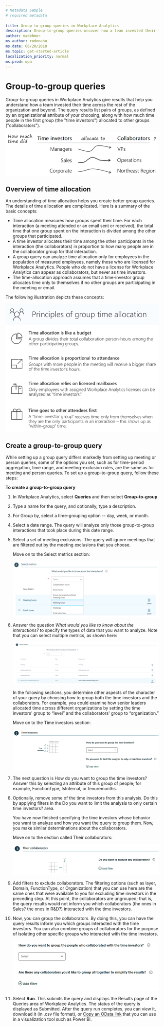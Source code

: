 ```yaml
---
# Metadata Sample
# required metadata

title: Group-to-group queries in Workplace Analytics
description: Group-to-group queries uncover how a team invested their time across the rest of the organization and beyond with Workplace Analytics.  
author: madehmer
ms.author: rodonahu
ms.date: 06/20/2018
ms.topic: get-started-article
localization_priority: normal 
ms.prod: wpa
---
```


# Group-to-group queries

Group-to-group queries in Workplace Analytics give results that help you understand how a team invested their time across the rest of the organization and beyond. The query results list pairs of groups, as defined by an organizational attribute of your choosing, along with how much time people in the first group (the "time investors") allocated to other groups ("collaborators").

![Group A allocates time to Group B](../Images/WpA/tutorials/Group-query1.png) 

## Overview of time allocation

An understanding of time allocation helps you create better group queries. The details of time allocation are complicated. Here is a summary of the basic concepts: 

* Time allocation measures how groups spent their time. For each interaction (a meeting attended or an email sent or received), the total time that one group spent on the interaction is divided among the other groups that participated.
* A time investor allocates their time among the other participants in the interaction (the collaborators) in proportion to how many people are in the collaborator group for that interaction.
* A group query can analyze time allocation only for employees in the population of measured employees, namely those who are licensed for Workplace Analytics. People who do not have a license for Workplace Analytics can appear as collaborators, but never as time investors.
* The time-allocation approach assumes that a time-investor group allocates time only to themselves if no other groups are participating in the meeting or email.

The following illustration depicts these concepts:

 ![Principles of time allocation](../Images/WpA/Tutorials/principals-of-time-allocation.png)

<!-- Per Dheepak, this pptx is not for public consumption 
> [!Note]  
> For more information, see the time allocation tutorial, which explains the logic and works through several examples. 
-->

## Create a group-to-group query

While setting up a group query differs markedly from setting up meeting or person queries, some of the options you set, such as for time-period aggregation, time range, and meeting-exclusion rules, are the same as for meeting and person queries. To set up a group-to-group query, follow these steps: 

**To create a group-to-group query**

1. In Workplace Analytics, select **Queries** and then select **Group-to-group**.
2. Type a name for the query, and optionally, type a description.
3. For Group by, select a time-grouping option -- day, week, or month.
4. Select a date range. The query will analyze only those group-to-group interactions that took place during this date range.
5. Select a set of meeting exclusions. The query will ignore meetings that are filtered out by the meeting exclusions that you choose. 

   Move on to the Select metrics section:

   ![Select metrics](../Images/WpA/tutorials/G2G-changes_03.png)

6. Answer the question _What would you like to know about the interactions?_ to specify the types of data that you want to analyze. Note that you can select multiple metrics, as shown here:  

   ![Select metrics](../Images/WpA/tutorials/g2g-01-select-metrics_2.png)

   In the following sections, you determine other aspects of the character of your query by choosing how to group both the time investors and the collaborators. For example, you could examine how senior leaders allocated time across different organizations by setting the time investors' group to “level” and the collaborators' group to “organization.”

   Move on to the Time investors section:

   ![Group and filter time investors](../Images/WpA/tutorials/g2g-02-group-filter-time-investors.png)

8. The next question is How do you want to group the time investors? Answer this by selecting an attribute of this group of people; for example, FunctionType, IsInternal, or tenuremonths.
9. Optionally, remove some of the time investors from this analysis. Do this by applying filters in the Do you want to limit the analysis to only certain time investors? area.

   You have now finished specifying the time investors whose behavior you want to analyze and how you want the query to group them. Now, you make similar determinations about the collaborators. 

   Move on to the section called Their collaborators:

   ![Exclude collaborators](../Images/WpA/tutorials/g2g-03-exclude-collaborators.png)
   
10. Add filters to exclude collaborators. The filtering options (such as layer, Domain, FunctionType, or Organization) that you can use here are the same ones that were available to you for excluding time investors in the preceding step. At this point, the collaborators are ungrouped; that is, the query results would not inform you which collaborators (the ones in Sales? the ones in R&D?) interacted with the time investors.
11. Now, you can group the collaborators. By doing this, you can have the query results inform you which groups interacted with the time investors. You can also combine groups of collaborators for the purpose of isolating other specific groups who interacted with the time investors.

    ![Group collaborators](../Images/WpA/tutorials/g2g-04-group-collaborators.png)

12. Select **Run**. This submits the query and displays the Results page of the Queries area of Workplace Analytics. The status of the query is displayed as Submitted. After the query run completes, you can view it, download it (in .csv file format), or [Copy an OData link](https://docs.microsoft.com/en-us/workplace-analytics/use/view-download-and-export-query-results#get-a-link-for-odata-feed-that-you-can-use-in-power-bi) that you can use in a visualization tool such as Power BI.



<!-- VERIFY THIS CONTENT THEN MAKE A NEW TOPIC OUT OF IT. FOR MORE IN-DEPTH LEARNERS

# Walkthrough

## Group time investors or collaborators

Before you create a query, you need a clear concept of the question that you want the query to answer. Whose time do you want to analyze, and what do you want to know about it. The example we'll use here is that of your Sales team. Specifically, how much time did they spend over a particular six-month period with the Product marketing team. To obtain this information, write a query that uses grouping and filtering, as described in this section. 

Using the Their collaborators section of the Group-to-group query page

### What grouping means

When you use the Group collaborators option, you create groups by finding commonalities between individuals. For example, do you want a group of people who all work in offices in the same time zone? Do you want a group of managers all at the same level? Do you want all people who work in IT to form a group? These are all attributes that are uploaded in the HR data. You can use any HR data attribute for grouping, plus one other attribute: the person's email domain. 

### What grouping accomplishes

When you create a query, you typically find out how much time certain people spent with certain other people. That is, you take the time that the "time investors" spent in the meeting and you allocate that time proportionally among the distinct other groups that were represented in (attended) the interaction. 

## Step-by-step example

In this example, you want to find out how much time the people in Sales spent with marketing people in their interactions over the six-month period. These are the steps you take:

**To create the Sales - Product marketing query**

 1. Open the Queries page in Workplace Analytics.
 2. Click **Group-to-group** query.
 3. On the Queries > Group-to-group query page, type the query name.
 4. Type a description for the query.
 5. Indicate any particular meeting exclusions, or use the default set of meeting exclusions. Now go to the Select metrics section.
 6. Select an interaction type to learn more about. In this case, select Hours.
 7. Several metrics pertain to this interaction type. Choose the metric that most closely matches the information you want. Now go to the Time investors section.
 8. You want to study the people in Sales. Sales is an example of a workplace function, so select FunctionType under How do you want to group the time investors?
 9. The next question is Do you want to limit the analysis to only certain time investors? Because you want to limit your current study to people in Sales, the answer is Yes. Create a filter in which FunctionType = Sales. You have just created a group that the query will report about. Move on to the Their collaborators section.
 10. The first question in this section is Do you want to exclude any collaborators? The answer to this question depends on the scope of information that you want your query to supply. Your goal is to study the interaction between Sales and Product marketing. If these interactions are all you want to know about, you can now exclude all collaborators other than Product marketing. Do this by setting FunctionType in the left side of the filter builder, and adding all groups other than Product marketing on the right side. 
  
     Alternatively, you could exclude no groups. This would still answer your core question -- How much time did Sales spend with Marketing during these six months? But by letting the data from other groups also appear, you would see the Sales-Marketing interactions in the broader context of the overall behavior of your Sales team.

 13. Move on to the next question: How do you want to group the people who collaborated with the time investors? Because you are interested in the collaborators who are in Product marketing, and Product marketing is a workplace function, you want to group by workplace function, so select FunctionType.
 14. Finally, answer the question: Are there any collaborators you'd like to group all together to simplify the results? This question lets you optionally designate as "noise" the query results that you do not want to focus on. 

     Remember that you just selected FunctionType as the grouping mechanism for collaborators. If you do not answer this final question, the query will return discrete data about each group that interacted with your people in Sales. 

     If you do answer this question, you can have the query results treat all groups other than Product marketing as one "other" group, which it appropriately names "Other." To do this, in the filter builder, select FunctionType on the left, Equals in the center, and on the right, select all options other than Product Marketing. Now, when the query returns its results, all these other groups will appear together as one group called "Other." 

When we run this query, the query does this: It considers the time that the time investors spent in share interactions (such as meetings) and allocates it proportionally among the distinct other groups that attended the interaction. Again, note that groups are defined by the organizational (HR) attributes that selected to define them. 

## Group to simplify: more details

You can make your query results easier to interpret by using the Group to simplify option in the Their collaborators section. 
Grouping to simply doesn't change the allocation of time; it just simplifies the output of your query. In effect, it removes noise so that you can focus more easily on the data that you are seeking, on the answer to your question.

For example, the Sales team has met with individuals on six other teams. You care only about how much time they spent with one of those other teams, Product marketing. Use Group to simplify to concentrate on Product marketing. 

Although Sales also met with people in IT, Finance, R&D, Engineering, and Operations, you don't care about the time they spend with those groups. The total amount of time they spent with all those other groups combined might interest you, but the detailed breakdown does not. To clean up the query output in this regard, use the Group to simplify option under Their collaborators. The query results then treat Product Marketing as one group, and all other internal collaborators as a second group, called "other." Note that you cannot specify more than one "other" group; however, WpA automatically groups others into two groups by domain, internal others and external others. 

DELETED PER HARSHIT 25 JUNE 2018
7. Unlike with person or meeting queries, group-to-group queries require you to select a single metric of between-group collaboration:

* **Count** gives you the number of interactions that occurred between the two groups. These interactions are not subject to the time-allocation rules.

* **Hours** gives you how much time each time-investor group allocated to collaborators, regardless of who initiated the meeting or email.

* **Organizational load** is similar to hours but is limited to only the time associated with activities initiated by the time-investor group. -->
